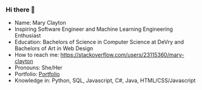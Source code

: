 ### Hi there 👋


- Name: Mary Clayton
- Inspiring Software Engineer and Machine Learning Engineering Enthusiast
- Education: Bachelors of Science in Computer Science at DeVry and Bachelors of Art in Web Design
- How to reach me: https://stackoverflow.com/users/23115360/mary-clayton
- Pronouns: She/Her
- Portfolio: [Portfolio](https://www.datascienceportfol.io/mary_clayton)
- Knowledge in: Python, SQL, Javascript, C#, Java, HTML/CSS/Javascript
